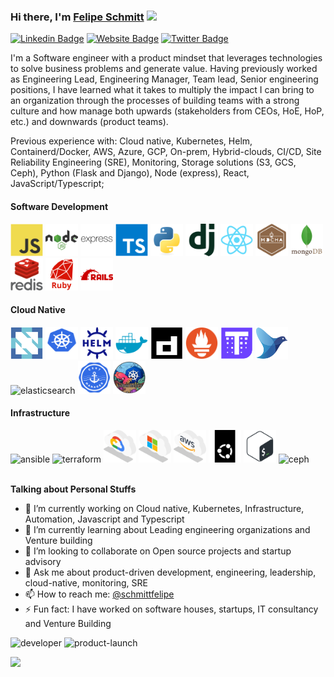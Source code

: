 ### Hi there, I'm <a href="https://felipeschmitt.com" target="_blank">Felipe Schmitt</a> <img src="https://media.giphy.com/media/hvRJCLFzcasrR4ia7z/giphy.gif" width="25px">

[![Linkedin Badge](https://img.shields.io/badge/-LinkedIn-0e76a8?style=flat-square&logo=Linkedin&logoColor=white)](https://www.linkedin.com/in/felipeschmitt/)
[![Website Badge](https://img.shields.io/badge/Website-3b5998?style=flat-square&logo=google-chrome&logoColor=white)](https://felipeschmitt.com)
[![Twitter Badge](https://img.shields.io/badge/-Twitter-00acee?style=flat-square&logo=Twitter&logoColor=white)](https://twitter.com/schmittfelipe)

I'm a Software engineer with a product mindset that leverages technologies to solve business problems and generate value. Having previously worked as Engineering Lead, Engineering Manager, Team lead, Senior engineering positions, I have learned what it takes to multiply the impact I can bring to an organization through the processes of building teams with a strong culture and how manage both upwards (stakeholders from CEOs, HoE, HoP, etc.) and downwards (product teams).

Previous experience with: Cloud native, Kubernetes, Helm, Containerd/Docker, AWS, Azure, GCP, On-prem, Hybrid-clouds, CI/CD, Site Reliability Engineering (SRE), Monitoring, Storage solutions (S3, GCS, Ceph), Python (Flask and Django), Node (express), React, JavaScript/Typescript;

#### Software Development
<div align="left">
  <img alt="javascript" src="https://raw.githubusercontent.com/devicons/devicon/master/icons/javascript/javascript-original.svg" width="52" height="52">
  <img alt="nodejs" src="https://raw.githubusercontent.com/devicons/devicon/master/icons/nodejs/nodejs-original-wordmark.svg" width="52" height="52">
  <img alt="express" src="https://raw.githubusercontent.com/devicons/devicon/master/icons/express/express-original-wordmark.svg" width="52" height="52">
  <img alt="typescript" src="https://raw.githubusercontent.com/devicons/devicon/master/icons/typescript/typescript-original.svg" width="52" height="52">
  <img alt="python" src="https://raw.githubusercontent.com/devicons/devicon/master/icons/python/python-original.svg" width="52" height="52">
  <img alt="django" src="https://raw.githubusercontent.com/devicons/devicon/master/icons/django/django-plain.svg" width="52" height="52">
  <img alt="react" src="https://raw.githubusercontent.com/devicons/devicon/master/icons/react/react-original.svg" width="52" height="52">
  <img alt="mocha" src="https://raw.githubusercontent.com/devicons/devicon/master/icons/mocha/mocha-plain.svg" width="52" height="52">
  <img alt="mongodb" src="https://raw.githubusercontent.com/devicons/devicon/master/icons/mongodb/mongodb-original-wordmark.svg" width="52" height="52">
  <img alt="redis" src="https://raw.githubusercontent.com/devicons/devicon/master/icons/redis/redis-original-wordmark.svg" width="52" height="52">
  <img alt="ruby" src="https://raw.githubusercontent.com/devicons/devicon/master/icons/ruby/ruby-plain-wordmark.svg" width="52" height="52">
  <img alt="rails" src="https://github.com/devicons/devicon/blob/master/icons/rails/rails-plain-wordmark.svg" width="52" height="52">
</div>

#### Cloud Native
<div align="left">
  <img alt="cncf" src="https://raw.githubusercontent.com/cncf/artwork/master/other/cncf/icon/color/cncf-icon-color.svg" width="52" height="52">
  <img alt="kubernetes" src="https://raw.githubusercontent.com/cncf/artwork/master/projects/kubernetes/icon/color/kubernetes-icon-color.svg" width="52" height="52">
  <img alt="helm" src="https://raw.githubusercontent.com/cncf/artwork/master/projects/helm/icon/color/helm-icon-color.svg" width="52" height="52">
  <img alt="docker" src="https://raw.githubusercontent.com/devicons/devicon/master/icons/docker/docker-plain.svg" width="52" height="52">
  <img alt="containerd" src="https://raw.githubusercontent.com/cncf/artwork/master/projects/containerd/icon/color/containerd-icon-color.svg" width="52" height="52">
  <img alt="prometheus" src="https://raw.githubusercontent.com/cncf/artwork/master/projects/prometheus/icon/color/prometheus-icon-color.svg" width="52" height="52">
  <img alt="thanos" src="https://raw.githubusercontent.com/cncf/artwork/master/projects/thanos/icon/color/thanos-icon-color.svg" width="52" height="52">
  <img alt="fluentd" src="https://raw.githubusercontent.com/cncf/artwork/master/projects/fluentd/icon/color/fluentd-icon-color.svg" width="52" height="52">
  <img alt="elasticsearch" src="https://gist.githubusercontent.com/fsschmitt/bcc84df15bd1ec4dca8b6ec171f89d41/raw/elasticsearch.svg" width="52" height="52">
  <img alt="cert-manager" src="https://raw.githubusercontent.com/cncf/artwork/master/projects/cert-manager/icon/color/cert-manager-icon-color.svg" width="52" height="52">
  <img alt="kubectl" src="https://raw.githubusercontent.com/cncf/artwork/master/other/illustrations/ashley-mcnamara/kubectl/kubectl.svg" width="52" height="52">
</div>
 
#### Infrastructure
<div align="left">
  <img alt="ansible" src="https://gist.githubusercontent.com/fsschmitt/bcc84df15bd1ec4dca8b6ec171f89d41/raw/ansible.svg" width="52" height="52">
  <img alt="terraform" src="https://gist.githubusercontent.com/fsschmitt/bcc84df15bd1ec4dca8b6ec171f89d41/raw/terraform.png" width="52" height="52">
  <img alt="gcp" src="https://raw.githubusercontent.com/fjudith/cloud-native-isometric-icons/master/png/cloud/gcp_side-128.png" width="52" height="52">
  <img alt="azure" src="https://raw.githubusercontent.com/fjudith/cloud-native-isometric-icons/master/png/cloud/azure_side-128.png" width="52" height="52">
  <img alt="aws" src="https://raw.githubusercontent.com/fjudith/cloud-native-isometric-icons/master/png/cloud/aws_side-128.png" width="52" height="52">
  <img alt="on-prem" src="https://raw.githubusercontent.com/devicons/devicon/master/icons/ubuntu/ubuntu-plain.svg" width="52" height="52">
  <img alt="bash" src="https://raw.githubusercontent.com/devicons/devicon/master/icons/bash/bash-original.svg" width="52" height="52">
  <img alt="ceph" src="https://gist.githubusercontent.com/fsschmitt/bcc84df15bd1ec4dca8b6ec171f89d41/raw/ceph.svg" width="52" height="52">
</div>
<br/>

**Talking about Personal Stuffs**

- 🔭 I’m currently working on Cloud native, Kubernetes, Infrastructure, Automation, Javascript and Typescript
- 🌱 I’m currently learning about Leading engineering organizations and Venture building
- 👯 I’m looking to collaborate on Open source projects and startup advisory
- 💬 Ask me about product-driven development, engineering, leadership, cloud-native, monitoring, SRE
- 📫 How to reach me: [@schmittfelipe](https://twitter.com/schmittfelipe)
- ⚡ Fun fact: I have worked on software houses, startups, IT consultancy and Venture Building

<div align="left">
<img alt="developer" src="https://gist.githubusercontent.com/fsschmitt/bcc84df15bd1ec4dca8b6ec171f89d41/raw/developer.png" width="408" height="240" />
<img alt="product-launch" src="https://gist.githubusercontent.com/fsschmitt/bcc84df15bd1ec4dca8b6ec171f89d41/raw/product_launch.png" width="408" height="240"/>
</div>

![](https://visitor-badge.glitch.me/badge?page_id=fsschmitt.fsschmitt)

